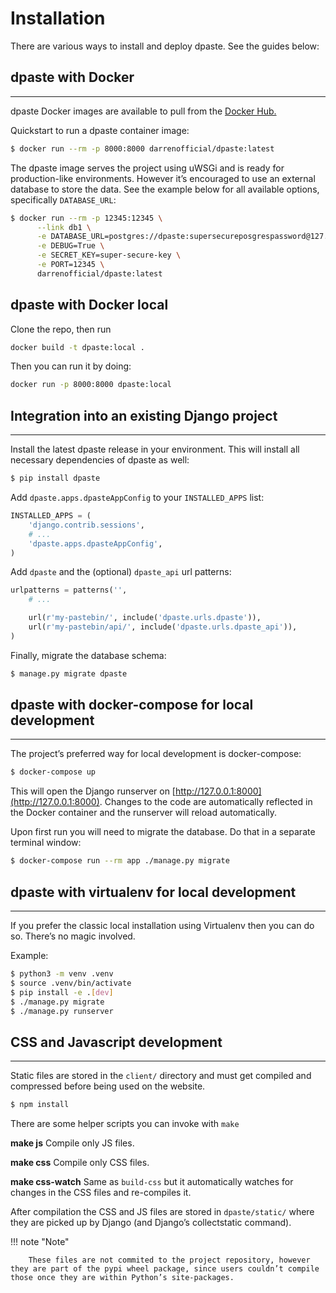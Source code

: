 # Installation
There are various ways to install and deploy dpaste. See the guides below:

## dpaste with Docker
---
dpaste Docker images are available to pull from the [Docker Hub.](https://hub.docker.com/r/darrenofficial/dpaste)

Quickstart to run a dpaste container image:
```bash
$ docker run --rm -p 8000:8000 darrenofficial/dpaste:latest
```

The dpaste image serves the project using uWSGi and is ready for production-like environments. However it’s encouraged to use an external database to store the data. See the example below for all available options, specifically `DATABASE_URL`:
```bash
$ docker run --rm -p 12345:12345 \
      --link db1 \
      -e DATABASE_URL=postgres://dpaste:supersecureposgrespassword@127.0.0.1:5432/postgres \
      -e DEBUG=True \
      -e SECRET_KEY=super-secure-key \
      -e PORT=12345 \
      darrenofficial/dpaste:latest
```

## dpaste with Docker local

Clone the repo, then run

```bash
docker build -t dpaste:local .
```

Then you can run it by doing:

```bash
docker run -p 8000:8000 dpaste:local 
```


## Integration into an existing Django project
---

Install the latest dpaste release in your environment. This will install all necessary dependencies of dpaste as well:
```bash
$ pip install dpaste
```

Add `dpaste.apps.dpasteAppConfig` to your `INSTALLED_APPS` list:

```python
INSTALLED_APPS = (
    'django.contrib.sessions',
    # ...
    'dpaste.apps.dpasteAppConfig',
)
```

Add `dpaste` and the (optional) `dpaste_api` url patterns:

```python
urlpatterns = patterns('',
    # ...

    url(r'my-pastebin/', include('dpaste.urls.dpaste')),
    url(r'my-pastebin/api/', include('dpaste.urls.dpaste_api')),
)
```

Finally, migrate the database schema:

```bash
$ manage.py migrate dpaste
```

## dpaste with docker-compose for local development
---

The project’s preferred way for local development is docker-compose:

```bash
$ docker-compose up
```

This will open the Django runserver on [http://127.0.0.1:8000](http://127.0.0.1:8000). Changes to the code are automatically reflected in the Docker container and the runserver will reload automatically.

Upon first run you will need to migrate the database. Do that in a separate terminal window:

```bash
$ docker-compose run --rm app ./manage.py migrate
```

## dpaste with virtualenv for local development
---

If you prefer the classic local installation using Virtualenv then you can do so. There’s no magic involved.

Example:
```bash
$ python3 -m venv .venv
$ source .venv/bin/activate
$ pip install -e .[dev]
$ ./manage.py migrate
$ ./manage.py runserver
```

## CSS and Javascript development
---

Static files are stored in the `client/` directory and must get compiled and compressed before being used on the website.

```bash
$ npm install
```

There are some helper scripts you can invoke with `make`

**make js**
    Compile only JS files.

**make css**
    Compile only CSS files.

**make css-watch**
    Same as `build-css` but it automatically watches for changes in the CSS files and re-compiles it.

After compilation the CSS and JS files are stored in `dpaste/static/` where they are picked up by Django (and Django’s collectstatic command).

!!! note "Note"

        These files are not commited to the project repository, however they are part of the pypi wheel package, since users couldn’t compile those once they are within Python’s site-packages.
